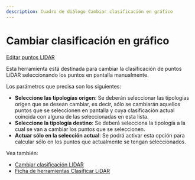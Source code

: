 ```yaml
---
description: Cuadro de diálogo Cambiar clasificación en gráfico
---
```


# Cambiar clasificación en gráfico

[Editar puntos LIDAR](../../fichas-de-herramientas/ficha-de-herramientas-archivos-lidar/editar-puntos-en-archivos-lidar.md)

Esta herramienta está destinada para cambiar la clasificación de puntos LiDAR seleccionando los puntos en pantalla manualmente.

Los parámetros que precisa son los siguientes:

* **Seleccione las tipologías origen**: Se deberán seleccionar las tipologías origen que se desean cambiar, es decir, sólo se cambiarán aquellos puntos que se seleccionen en pantalla y cuya clasificación actual coincida con alguna de las seleccionadas en esta lista.
* **Seleccione la tipología destino**: Se deberá selecciona la tipología a la cual se van a cambiar los puntos que se seleccionen.
* **Actuar sólo en la selección actual**: Se podrá activar esta opción para calcular sólo en los puntos que actualmente se tengan seleccionados.

Vea también:

* [Cambiar clasificación LIDAR](../segun-clasificacion-lidar/cambiar-clasificacion.md)
* [Ficha de herramientas Clasificar LiDAR](../../fichas-de-herramientas/ficha-de-herramientas-clasificar-lidar.md)

